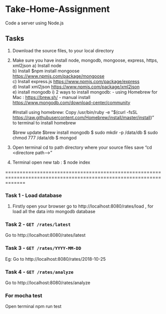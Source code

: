 # Take-Home-Assignment
Code a server using Node.js

## Tasks 
1. Download the source files, to your local directory
2. Make sure you have install node, mongodb, mongoose, express, https, xml2json 
   a) Install node  <br/>
   b) Install  $npm install mongoose https://www.npmjs.com/package/mongoose <br/>
   c) Install express.js https://www.npmjs.com/package/express <br/>
   d) Install xml2json https://www.npmjs.com/package/xml2json <br/>
   e) install mongodb
      i) 2 ways to install mongodb:
         - using Homebrew for Mac : https://brew.sh/
         - manual install https://www.mongodb.com/download-center/community
         
      #Install using homebrew:
      Copy /usr/bin/ruby -e "$(curl -fsSL https://raw.githubusercontent.com/Homebrew/install/master/install)”   
      to terminal to  install homebrew
      
      $brew update
      $brew install mongodb
      $ sudo mkdir -p /data/db
      $ sudo chmod 777 /data/db
      $ mongod
      
3. Open terminal cd to path directory where your source files save “cd <directore path—>”
4. Terminal open new tab : $ node index

===================================================================================================================

### Task 1 - Load database
1. Firstly open your browser go to http://localhost:8080/rates/load , for load all the data into mongodb database
  
### Task 2 - `GET /rates/latest`
Go to http://localhost:8080/rates/latest

### Task 3 - `GET /rates/YYYY-MM-DD`
Eg: Go to http://localhost:8080/rates/2018-10-25

### Task 4 - `GET /rates/analyze`
Go to http://localhost:8080/rates/analyze

### For mocha test
Open terminal npm run test
